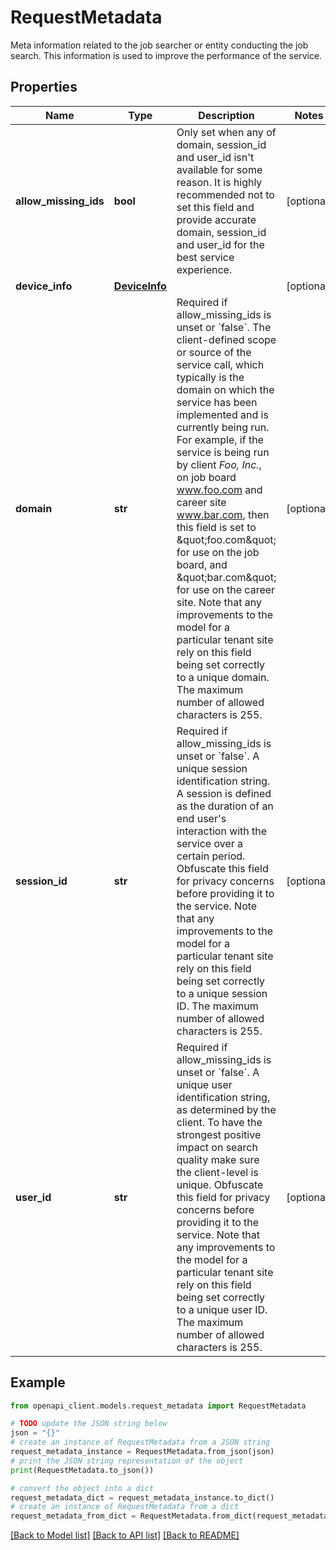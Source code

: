 # RequestMetadata

Meta information related to the job searcher or entity conducting the job search. This information is used to improve the performance of the service.

## Properties

Name | Type | Description | Notes
------------ | ------------- | ------------- | -------------
**allow_missing_ids** | **bool** | Only set when any of domain, session_id and user_id isn&#39;t available for some reason. It is highly recommended not to set this field and provide accurate domain, session_id and user_id for the best service experience. | [optional] 
**device_info** | [**DeviceInfo**](DeviceInfo.md) |  | [optional] 
**domain** | **str** | Required if allow_missing_ids is unset or &#x60;false&#x60;. The client-defined scope or source of the service call, which typically is the domain on which the service has been implemented and is currently being run. For example, if the service is being run by client *Foo, Inc.*, on job board www.foo.com and career site www.bar.com, then this field is set to \&quot;foo.com\&quot; for use on the job board, and \&quot;bar.com\&quot; for use on the career site. Note that any improvements to the model for a particular tenant site rely on this field being set correctly to a unique domain. The maximum number of allowed characters is 255. | [optional] 
**session_id** | **str** | Required if allow_missing_ids is unset or &#x60;false&#x60;. A unique session identification string. A session is defined as the duration of an end user&#39;s interaction with the service over a certain period. Obfuscate this field for privacy concerns before providing it to the service. Note that any improvements to the model for a particular tenant site rely on this field being set correctly to a unique session ID. The maximum number of allowed characters is 255. | [optional] 
**user_id** | **str** | Required if allow_missing_ids is unset or &#x60;false&#x60;. A unique user identification string, as determined by the client. To have the strongest positive impact on search quality make sure the client-level is unique. Obfuscate this field for privacy concerns before providing it to the service. Note that any improvements to the model for a particular tenant site rely on this field being set correctly to a unique user ID. The maximum number of allowed characters is 255. | [optional] 

## Example

```python
from openapi_client.models.request_metadata import RequestMetadata

# TODO update the JSON string below
json = "{}"
# create an instance of RequestMetadata from a JSON string
request_metadata_instance = RequestMetadata.from_json(json)
# print the JSON string representation of the object
print(RequestMetadata.to_json())

# convert the object into a dict
request_metadata_dict = request_metadata_instance.to_dict()
# create an instance of RequestMetadata from a dict
request_metadata_from_dict = RequestMetadata.from_dict(request_metadata_dict)
```
[[Back to Model list]](../README.md#documentation-for-models) [[Back to API list]](../README.md#documentation-for-api-endpoints) [[Back to README]](../README.md)


